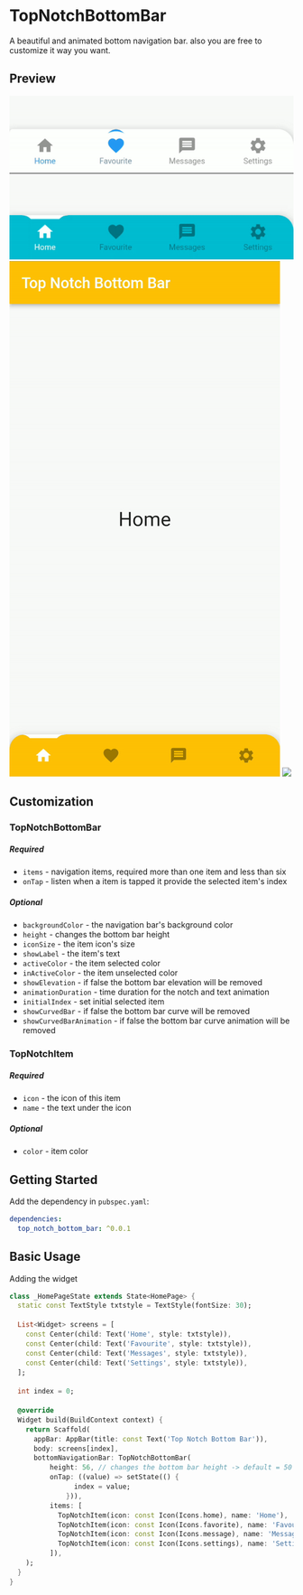 # TopNotchBottomBar

A beautiful and animated bottom navigation bar. also you are free to customize it way you want.

## Preview

![](https://github.com/sonal-sithara/top_notch_bottom_bar/blob/master/images/gif_1.gif)
![](https://github.com/sonal-sithara/top_notch_bottom_bar/blob/master/images/gif_2.gif)
![](https://github.com/sonal-sithara/top_notch_bottom_bar/blob/master/images/gif_3.gif)
![](https://github.com/sonal-sithara/top_notch_bottom_bar/blob/master/images/gif_4.gif)

## Customization

### TopNotchBottomBar

##### Required

- `items` - navigation items, required more than one item and less than six
- `onTap` - listen when a item is tapped it provide the selected item's index

##### Optional

- `backgroundColor` - the navigation bar's background color
- `height` - changes the bottom bar height
- `iconSize` - the item icon's size
- `showLabel` - the item's text
- `activeColor` - the item selected color
- `inActiveColor` - the item unselected color
- `showElevation` - if false the bottom bar elevation will be removed
- `animationDuration` - time duration for the notch and text animation
- `initialIndex` - set initial selected item
- `showCurvedBar` - if false the bottom bar curve will be removed
- `showCurvedBarAnimation` - if false the bottom bar curve animation will be removed

### TopNotchItem

##### Required

- `icon` - the icon of this item
- `name` - the text under the icon

##### Optional

- `color` - item color

## Getting Started

Add the dependency in `pubspec.yaml`:

```yaml
dependencies:
  top_notch_bottom_bar: ^0.0.1
```

## Basic Usage

Adding the widget

```dart
class _HomePageState extends State<HomePage> {
  static const TextStyle txtstyle = TextStyle(fontSize: 30);

  List<Widget> screens = [
    const Center(child: Text('Home', style: txtstyle)),
    const Center(child: Text('Favourite', style: txtstyle)),
    const Center(child: Text('Messages', style: txtstyle)),
    const Center(child: Text('Settings', style: txtstyle)),
  ];

  int index = 0;

  @override
  Widget build(BuildContext context) {
    return Scaffold(
      appBar: AppBar(title: const Text('Top Notch Bottom Bar')),
      body: screens[index],
      bottomNavigationBar: TopNotchBottomBar(
          height: 56, // changes the bottom bar height -> default = 50
          onTap: ((value) => setState(() {
                index = value;
              })),
          items: [
            TopNotchItem(icon: const Icon(Icons.home), name: 'Home'),
            TopNotchItem(icon: const Icon(Icons.favorite), name: 'Favourite'),
            TopNotchItem(icon: const Icon(Icons.message), name: 'Messages'),
            TopNotchItem(icon: const Icon(Icons.settings), name: 'Settings'),
          ]),
    );
  }
}
```
